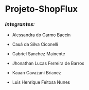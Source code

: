 # Projeto-ShopFlux

### *Integrantes:*


- Alessandra do Carmo Baccin

- Cauã da Silva Ciconelli

- Gabriel Sanchez Mainente

- Jhonathan Lucas Ferreira de Barros

- Kauan Cavazani Brianez

- Luis Henrique Feitosa Nunes

